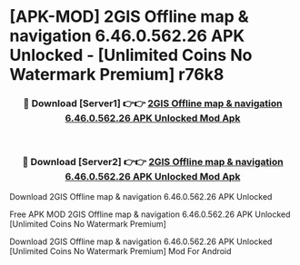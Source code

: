 # [APK-MOD] 2GIS  Offline map & navigation 6.46.0.562.26 APK Unlocked - [Unlimited Coins No Watermark Premium] r76k8



<div align="center">
<h3>🔴 Download [Server1] 👉👉 <a href="https://momento.my/?title=2GIS__Offline_map_&_navigation_6.46.0.562.26_APK_Unlocked">2GIS  Offline map & navigation 6.46.0.562.26 APK Unlocked Mod Apk</a></h3><br>

<h3>🔴 Download [Server2] 👉👉 <a href="https://momento.my/?title=2GIS__Offline_map_&_navigation_6.46.0.562.26_APK_Unlocked">2GIS  Offline map & navigation 6.46.0.562.26 APK Unlocked Mod Apk</a></h3>
</div>



Download 2GIS  Offline map & navigation 6.46.0.562.26 APK Unlocked 

Free APK MOD 2GIS  Offline map & navigation 6.46.0.562.26 APK Unlocked [Unlimited Coins No Watermark Premium]

Download 2GIS  Offline map & navigation 6.46.0.562.26 APK Unlocked [Unlimited Coins No Watermark Premium] Mod For Android
